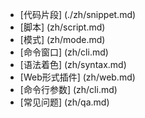 * [代码片段] (./zh/snippet.md)
* [脚本] (zh/script.md)
* [模式] (zh/mode.md)
* [命令窗口] (zh/cli.md)
* [语法着色] (zh/syntax.md)
* [Web形式插件] (zh/web.md)
* [命令行参数] (zh/cli.md)
* [常见问题] (zh/qa.md)
